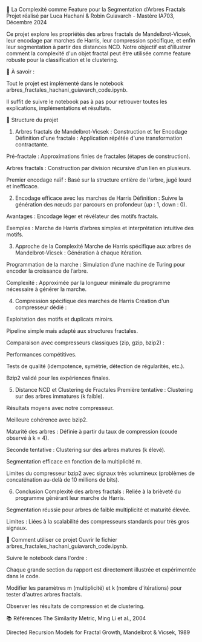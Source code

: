 🌳 La Complexité comme Feature pour la Segmentation d’Arbres Fractals
Projet réalisé par Luca Hachani & Robin Guiavarch - Mastère IA703, Décembre 2024

Ce projet explore les propriétés des arbres fractals de Mandelbrot-Vicsek, leur encodage par marches de Harris, leur compression spécifique, et enfin leur segmentation à partir des distances NCD.
Notre objectif est d'illustrer comment la complexité d'un objet fractal peut être utilisée comme feature robuste pour la classification et le clustering.

🧩 À savoir :

Tout le projet est implémenté dans le notebook arbres_fractales_hachani_guiavarch_code.ipynb.

Il suffit de suivre le notebook pas à pas pour retrouver toutes les explications, implémentations et résultats.

📂 Structure du projet
1. Arbres fractals de Mandelbrot-Vicsek : Construction et 1er Encodage
Définition d'une fractale : Application répétée d'une transformation contractante.

Pré-fractale : Approximations finies de fractales (étapes de construction).

Arbres fractals : Construction par division récursive d'un lien en plusieurs.

Premier encodage naïf : Basé sur la structure entière de l'arbre, jugé lourd et inefficace.

2. Encodage efficace avec les marches de Harris
Définition : Suivre la génération des nœuds par parcours en profondeur (up : 1, down : 0).

Avantages : Encodage léger et révélateur des motifs fractals.

Exemples : Marche de Harris d’arbres simples et interprétation intuitive des motifs.

3. Approche de la Complexité
Marche de Harris spécifique aux arbres de Mandelbrot-Vicsek : Génération à chaque itération.

Programmation de la marche : Simulation d’une machine de Turing pour encoder la croissance de l’arbre.

Complexité : Approximée par la longueur minimale du programme nécessaire à générer la marche.

4. Compression spécifique des marches de Harris
Création d'un compresseur dédié :

Exploitation des motifs et duplicats miroirs.

Pipeline simple mais adapté aux structures fractales.

Comparaison avec compresseurs classiques (zip, gzip, bzip2) :

Performances compétitives.

Tests de qualité (idempotence, symétrie, détection de régularités, etc.).

Bzip2 validé pour les expériences finales.

5. Distance NCD et Clustering de Fractales
Première tentative : Clustering sur des arbres immatures (k faible).

Résultats moyens avec notre compresseur.

Meilleure cohérence avec bzip2.

Maturité des arbres : Définie à partir du taux de compression (coude observé à k = 4).

Seconde tentative : Clustering sur des arbres matures (k élevé).

Segmentation efficace en fonction de la multiplicité m.

Limites du compresseur bzip2 avec signaux très volumineux (problèmes de concaténation au-delà de 10 millions de bits).

6. Conclusion
Complexité des arbres fractals : Reliée à la brièveté du programme générant leur marche de Harris.

Segmentation réussie pour arbres de faible multiplicité et maturité élevée.

Limites : Liées à la scalabilité des compresseurs standards pour très gros signaux.

📝 Comment utiliser ce projet
Ouvrir le fichier arbres_fractales_hachani_guiavarch_code.ipynb.

Suivre le notebook dans l'ordre :

Chaque grande section du rapport est directement illustrée et expérimentée dans le code.

Modifier les paramètres m (multiplicité) et k (nombre d'itérations) pour tester d'autres arbres fractals.

Observer les résultats de compression et de clustering.

📚 Références
The Similarity Metric, Ming Li et al., 2004

Directed Recursion Models for Fractal Growth, Mandelbrot & Vicsek, 1989
